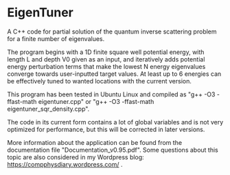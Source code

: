 # EigenTuner
A C++ code for partial solution of the quantum inverse scattering problem for a finite number of eigenvalues.

The program begins with a 1D finite square well potential energy, with length L and depth V0 given as an input, and iteratively adds potential energy perturbation terms that make the lowest N energy eigenvalues converge towards user-inputted target values. At least up to 6 energies can be effectively tuned to wanted locations with the current version.

This program has been tested in Ubuntu Linux and compiled as "g++ -O3 -ffast-math eigentuner.cpp" or "g++ -O3 -ffast-math eigentuner_sqr_density.cpp".

The code in its current form contains a lot of global variables and is not very optimized for performance, but this will be corrected in later versions.

More information about the application can be found from the documentation file "Documentation_v0.95.pdf". Some questions about this topic are also considered in my Wordpress blog: https://compphysdiary.wordpress.com/ .
